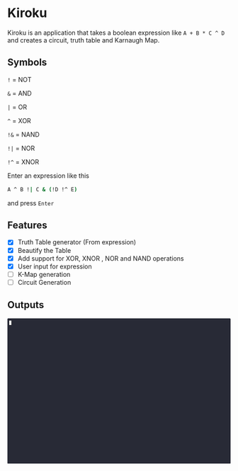 # Kiroku 

Kiroku is an application that takes a boolean expression like `A + B * C ^ D` and creates a circuit, truth table and Karnaugh Map. 


## Symbols 

`!` = NOT

`&` = AND

`|` = OR 

`^` = XOR 

`!&` = NAND 

`!|` = NOR 

`!^` = XNOR


Enter an expression like this 

```bash 
A ^ B !| C & (!D !^ E)
```

and press `Enter`

## Features 

- [x] Truth Table generator (From expression)
- [x] Beautify the Table
- [x] Add support for XOR, XNOR , NOR and NAND operations
- [x] User input for expression
- [ ] K-Map generation
- [ ] Circuit Generation

## Outputs

![output_truth_table](./tui_tt.gif)
